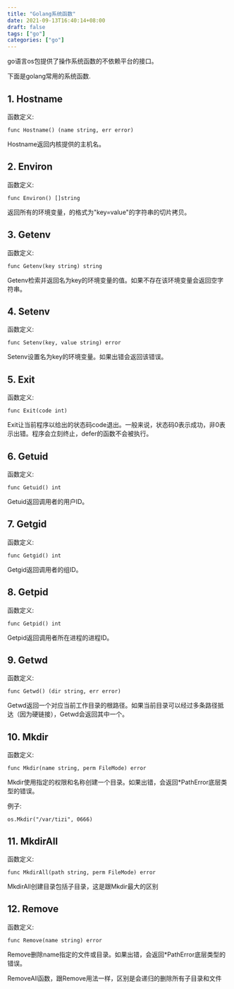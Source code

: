 ```yaml
---
title: "Golang系统函数"
date: 2021-09-13T16:40:14+08:00
draft: false
tags: ["go"]
categories: ["go"]
---
```


go语言os包提供了操作系统函数的不依赖平台的接口。

下面是golang常用的系统函数.

## 1. Hostname

函数定义:

```
func Hostname() (name string, err error)
```

Hostname返回内核提供的主机名。

## 2. Environ

函数定义:

```
func Environ() []string
```

返回所有的环境变量，的格式为"key=value"的字符串的切片拷贝。

## 3. Getenv

函数定义:

```
func Getenv(key string) string
```

Getenv检索并返回名为key的环境变量的值。如果不存在该环境变量会返回空字符串。

## 4. Setenv

函数定义:

```
func Setenv(key, value string) error
```

Setenv设置名为key的环境变量。如果出错会返回该错误。

## 5. Exit

函数定义:

```
func Exit(code int)
```

Exit让当前程序以给出的状态码code退出。一般来说，状态码0表示成功，非0表示出错。程序会立刻终止，defer的函数不会被执行。

## 6. Getuid

函数定义:

```
func Getuid() int
```

Getuid返回调用者的用户ID。

## 7. Getgid

函数定义:

```
func Getgid() int
```

Getgid返回调用者的组ID。

## 8. Getpid

函数定义:

```
func Getpid() int
```

Getpid返回调用者所在进程的进程ID。

## 9. Getwd

函数定义:

```
func Getwd() (dir string, err error)
```

Getwd返回一个对应当前工作目录的根路径。如果当前目录可以经过多条路径抵达（因为硬链接），Getwd会返回其中一个。

## 10. Mkdir

函数定义:

```
func Mkdir(name string, perm FileMode) error
```

Mkdir使用指定的权限和名称创建一个目录。如果出错，会返回*PathError底层类型的错误。

例子:

```
os.Mkdir("/var/tizi", 0666)
```

## 11. MkdirAll

函数定义:

```
func MkdirAll(path string, perm FileMode) error
```

MkdirAll创建目录包括子目录，这是跟Mkdir最大的区别

## 12. Remove

函数定义:

```
func Remove(name string) error
```

Remove删除name指定的文件或目录。如果出错，会返回*PathError底层类型的错误。

RemoveAll函数，跟Remove用法一样，区别是会递归的删除所有子目录和文件
